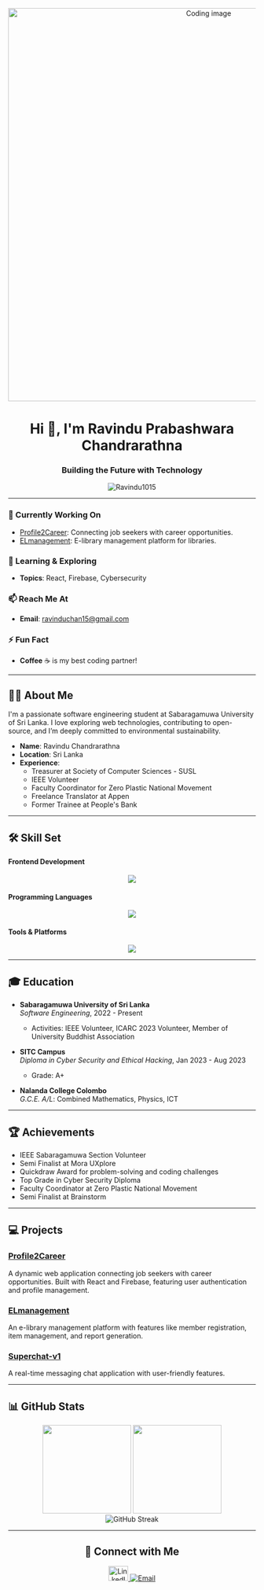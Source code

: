 <div align="center">
  <img src="https://images.pixexid.com/a-focused-coder-rapidly-types-lines-of-code-surrounded-by-streams-of-numbers-d-bt55rgzl.webp?h=700&q=70" alt="Coding image" width="800">
</div>

<h1 align="center">Hi 👋, I'm Ravindu Prabashwara Chandrarathna </h1>
<h3 align="center">Building the Future with Technology</h3>

<p align="center">
  <img src="https://komarev.com/ghpvc/?username=Ravindu1015&label=Profile%20views&color=0e75b6&style=flat" alt="Ravindu1015" />
</p>

---

### 🔭 Currently Working On
- [Profile2Career](https://github.com/Ravindu1015/Profile2Career): Connecting job seekers with career opportunities.
- [ELmanagement](https://github.com/Ravindu1015/ELmanagement): E-library management platform for libraries.

### 🌱 Learning & Exploring
- **Topics**: React, Firebase, Cybersecurity

### 📫 Reach Me At
- **Email**: [ravinduchan15@gmail.com](mailto:ravinduchan15@gmail.com)

### ⚡ Fun Fact
- **Coffee** ☕ is my best coding partner!

---

<h2 align="left">👨‍💻 About Me</h2>
<p align="left">I'm a passionate software engineering student at Sabaragamuwa University of Sri Lanka. I love exploring web technologies, contributing to open-source, and I’m deeply committed to environmental sustainability.</p>

- **Name**: Ravindu Chandrarathna  
- **Location**: Sri Lanka  
- **Experience**:
  - Treasurer at Society of Computer Sciences - SUSL
  - IEEE Volunteer
  - Faculty Coordinator for Zero Plastic National Movement
  - Freelance Translator at Appen
  - Former Trainee at People's Bank

---

<h2 align="left">🛠️ Skill Set</h2>

#### Frontend Development
<div align="center">
  <img src="https://skillicons.dev/icons?i=html,css,bootstrap,tailwind,js" />
</div>

#### Programming Languages
<div align="center">
  <img src="https://skillicons.dev/icons?i=c,js,cpp,java,python" />
</div>

#### Tools & Platforms
<div align="center">
  <img src="https://skillicons.dev/icons?i=git,github,npm,figma,vscode,vercel" />
</div>

---

<h2 align="left">🎓 Education</h2>

- **Sabaragamuwa University of Sri Lanka**  
  *Software Engineering*, 2022 - Present  
  - Activities: IEEE Volunteer, ICARC 2023 Volunteer, Member of University Buddhist Association
  
- **SITC Campus**  
  *Diploma in Cyber Security and Ethical Hacking*, Jan 2023 - Aug 2023  
  - Grade: A+
  
- **Nalanda College Colombo**  
  *G.C.E. A/L*: Combined Mathematics, Physics, ICT

---

<h2 align="left">🏆 Achievements</h2>

- IEEE Sabaragamuwa Section Volunteer
- Semi Finalist at Mora UXplore
- Quickdraw Award for problem-solving and coding challenges
- Top Grade in Cyber Security Diploma
- Faculty Coordinator at Zero Plastic National Movement
- Semi Finalist at Brainstorm

---

<h2 align="left">💻 Projects</h2>

### [Profile2Career](https://github.com/Ravindu1015/Profile2Career)
A dynamic web application connecting job seekers with career opportunities. Built with React and Firebase, featuring user authentication and profile management.

### [ELmanagement](https://github.com/Ravindu1015/ELmanagement)
An e-library management platform with features like member registration, item management, and report generation.

### [Superchat-v1](https://github.com/Ravindu1015/Superchat-v1)
A real-time messaging chat application with user-friendly features.

---

<h2 align="left">📊 GitHub Stats</h2>
<div align="center">
  <img height="180em" src="https://github-readme-stats-git-masterrstaa-rickstaa.vercel.app/api?username=Ravindu1015&show_icons=true&theme=slateorange&include_all_commits=true&count_private=true&hide_border=true"/>
  <img height="180em" src="https://github-readme-stats-eight-theta.vercel.app/api/top-langs/?username=Ravindu1015&langs_count=8&layout=compact&theme=slateorange&include_all_commits=true&count_private=true&hide_border=true" />
</div>

<div align="center">
  <img src="http://github-readme-streak-stats.herokuapp.com?user=Ravindu1015&theme=rising-sun&hide_border=true&exclude_days=Sun" alt="GitHub Streak">
</div>

---

<h2 align="center">🤝 Connect with Me</h2>
<p align="center">
  <a href="https://www.linkedin.com/in/ravinduchandrarathna/" target="blank">
    <img src="https://raw.githubusercontent.com/rahuldkjain/github-profile-readme-generator/master/src/images/icons/Social/linked-in-alt.svg" alt="LinkedIn Profile" height="30" width="40" />
  </a>
  <a href="mailto:ravinduchan15@gmail.com">
    <img src="https://img.shields.io/badge/-ravinduchan15@gmail.com-D14836?style=flat&logo=Gmail&logoColor=white" alt="Email" />
  </a>
</p>
